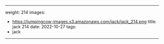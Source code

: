 
---
weight: 214
images:
- https://jumpingcow-images.s3.amazonaws.com/jack/jack_214.png
title: jack 214
date: 2022-10-27
tags:
- jack
---
